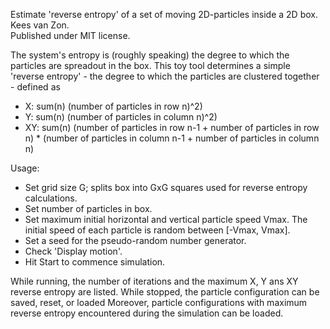 Estimate 'reverse entropy' of a set of moving 2D-particles inside a 2D box.<br>
Kees van Zon.<br>
Published under MIT license.<br>

The system's entropy is (roughly speaking) the degree to which the particles are spreadout in the box.
This toy tool determines a simple 'reverse entropy' - the degree to which the particles are clustered together - defined as
* X: sum(n) (number of particles in row n)^2)
* Y: sum(n) (number of particles in column n)^2)
* XY: sum(n) (number of particles in row n-1 + number of particles in row n) * 
             (number of particles in column n-1 + number of particles in column n)

Usage:
* Set grid size G; splits box into GxG squares used for reverse entropy calculations.
* Set number of particles in box.
* Set maximum initial horizontal and vertical particle speed Vmax. The initial speed of each particle is random
between [-Vmax, Vmax].
* Set a seed for the pseudo-random number generator.
* Check 'Display motion'.
* Hit Start to commence simulation.

While running, the number of iterations and the maximum X, Y ans XY reverse entropy are listed.
While stopped, the particle configuration can be saved, reset, or loaded Moreover, particle configurations with maximum
reverse entropy encountered during the simulation can be loaded.
